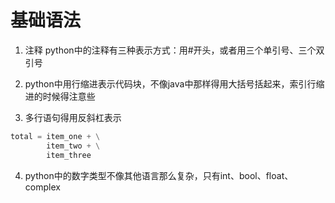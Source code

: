 # 基础语法

1. 注释
python中的注释有三种表示方式：用#开头，或者用三个单引号、三个双引号

2. python中用行缩进表示代码块，不像java中那样得用大括号括起来，索引行缩进的时候得注意些

3. 多行语句得用反斜杠表示
```python
total = item_one + \
        item_two + \
        item_three 
```

4. python中的数字类型不像其他语言那么复杂，只有int、bool、float、complex
